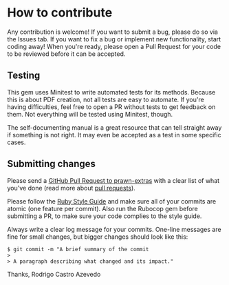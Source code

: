 # How to contribute

Any contribution is welcome! If you want to submit a bug, please do so via the
Issues tab. If you want to fix a bug or implement new functionality, start
coding away! When you're ready, please open a Pull Request for your
code to be reviewed before it can be accepted.

## Testing

This gem uses Minitest to write automated tests for its methods. Because this is
about PDF creation, not all tests are easy to automate. If you're having
difficulties, feel free to open a PR without tests to get feedback on them. Not
everything will be tested using Minitest, though.

The self-documenting manual is a great resource that can tell straight away if
something is not right. It may even be accepted as a test in some specific
cases.

## Submitting changes

Please send a [GitHub Pull Request to prawn-extras](https://github.com/opengovernment/opengovernment/pull/new/master)
with a clear list of what you've done (read more about [pull requests](http://help.github.com/pull-requests/)).

Please follow the [Ruby Style Guide](https://github.com/bbatsov/ruby-style-guide)
and make sure all of your commits are atomic (one feature per commit). Also run
the Rubocop gem before submitting a PR, to make sure your code complies to the
style guide.

Always write a clear log message for your commits. One-line messages are fine
for small changes, but bigger changes should look like this:

    $ git commit -m "A brief summary of the commit
    > 
    > A paragraph describing what changed and its impact."

Thanks,
Rodrigo Castro Azevedo
